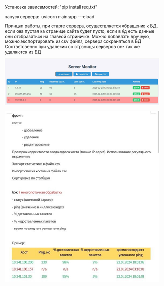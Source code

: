 Установка зависимостей: 
"pip install req.txt"


запуск сервера:
'uvicorn main:app --reload'

Принцип работы, при старте сервера, осуществляется обращение к БД, если она пустая на странице сайта будет пусто, если в бд есть данные они отобразяться на главной стриничке.
Можно добавлять вручную, можно экспортировать из csv файла, сервера сохраняться в БД
Соответсвенно при удалении со страницы серверов они так же удаляются из БД


![alt text](https://github.com/DmitryGitHab/test_host_list/blob/main/demo.jpg?raw=true)

![alt text](https://github.com/DmitryGitHab/test_host_list/blob/main/task.jpg?raw=true)
